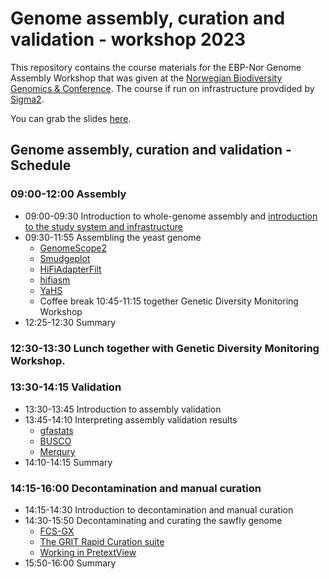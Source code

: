 # Genome assembly, curation and validation - workshop 2023

This repository contains the course materials for the EBP-Nor Genome Assembly Workshop that was given at the [Norwegian Biodiversity Genomics & Conference](https://www.ebpnor.org/english/conference/). The course if run on infrastructure provdided by [Sigma2](https://www.sigma2.no/).


You can grab the slides [here](Slides_for_Workshop_2023.pdf).

## Genome assembly, curation and validation - Schedule

### 09:00-12:00 Assembly

* 09:00-09:30 Introduction to whole-genome assembly and [introduction to the study system and infrastructure](00_introduction.md)
* 09:30-11:55 Assembling the yeast genome
  * [GenomeScope2](01_GenomeScope2.md)
  * [Smudgeplot](02_Smudgeplot.md)
  * [HiFiAdapterFilt](03_HiFiAdapterFilt.md)
  * [hifiasm](04_hifiasm.md)
  * [YaHS](05_YaHS.md)
  * Coffee break 10:45-11:15 together Genetic Diversity Monitoring Workshop
* 12:25-12:30 Summary

### 12:30-13:30 Lunch together with Genetic Diversity Monitoring Workshop. 

### 13:30-14:15 Validation
* 13:30-13:45 Introduction to assembly validation
* 13:45-14:10 Interpreting assembly validation results
  * [gfastats](06_gfastats.md)
  * [BUSCO](07_BUSCO.md)
  * [Merqury](08_Merqury.md)
* 14:10-14:15 Summary

### 14:15-16:00 Decontamination and manual curation
* 14:15-14:30 Introduction to decontamination and manual curation
* 14:30-15:50 Decontaminating and curating the sawfly genome
  * [FCS-GX](09_FCS_GX.md)
  * [The GRIT Rapid Curation suite](10_Rapid_curation.md)
  * [Working in PretextView](11_PretextView.md)
* 15:50-16:00 Summary
